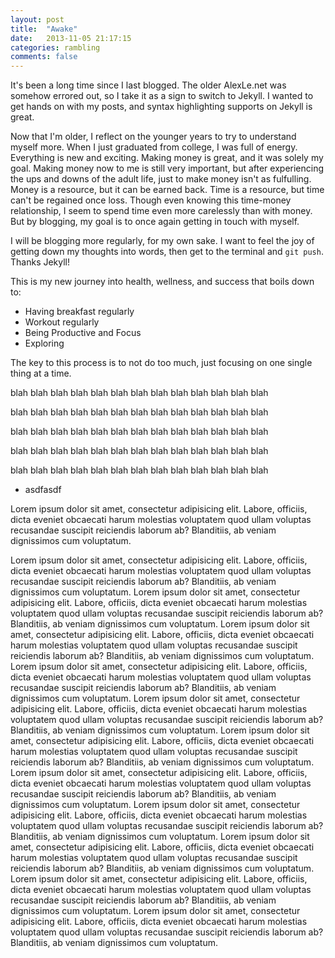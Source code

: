 ```yaml
---
layout: post
title:  "Awake"
date:   2013-11-05 21:17:15
categories: rambling
comments: false
---
```


It's been a long time since I last blogged.  The older AlexLe.net was somehow errored out, so I take it as a sign to switch to Jekyll.  I wanted to get hands on with my posts, and syntax highlighting supports on Jekyll is great. 

Now that I'm older, I reflect on the younger years to try to understand myself more.  When I just graduated from college, I was full of energy.  Everything is new and exciting.  Making money is great, and it was solely my goal.  Making money now to me is still very important, but after experiencing the ups and downs of the adult life, just to make money isn't as fulfulling.  Money is a resource, but it can be earned back.  Time is a resource, but time can't be regained once loss.  Though even knowing this time-money relationship, I seem to spend time even more carelessly than with money.  But by blogging, my goal is to once again getting in touch with myself.

I will be blogging more regularly, for my own sake.  I want to feel the joy of getting down my thoughts into words, then get to the terminal and `git push`.  Thanks Jekyll!

This is my new journey into health, wellness, and success that boils down to:

- Having breakfast regularly
- Workout regularly
- Being Productive and Focus
- Exploring

The key to this process is to not do too much, just focusing on one single thing at a time.

blah
blah
blah
blah
blah
blah
blah
blah
blah
blah
blah
blah
blah

blah
blah
blah
blah
blah
blah
blah
blah
blah
blah
blah
blah
blah

blah
blah
blah
blah
blah
blah
blah
blah
blah
blah
blah
blah
blah

blah
blah
blah
blah
blah
blah
blah
blah
blah
blah
blah
blah
blah

blah
blah
blah
blah
blah
blah
blah
blah
blah
blah
blah
blah
blah

- asdfasdf

Lorem ipsum dolor sit amet, consectetur adipisicing elit. Labore, officiis, dicta eveniet obcaecati harum molestias voluptatem quod ullam voluptas recusandae suscipit reiciendis laborum ab? Blanditiis, ab veniam dignissimos cum voluptatum.

Lorem ipsum dolor sit amet, consectetur adipisicing elit. Labore, officiis, dicta eveniet obcaecati harum molestias voluptatem quod ullam voluptas recusandae suscipit reiciendis laborum ab? Blanditiis, ab veniam dignissimos cum voluptatum.
Lorem ipsum dolor sit amet, consectetur adipisicing elit. Labore, officiis, dicta eveniet obcaecati harum molestias voluptatem quod ullam voluptas recusandae suscipit reiciendis laborum ab? Blanditiis, ab veniam dignissimos cum voluptatum.
Lorem ipsum dolor sit amet, consectetur adipisicing elit. Labore, officiis, dicta eveniet obcaecati harum molestias voluptatem quod ullam voluptas recusandae suscipit reiciendis laborum ab? Blanditiis, ab veniam dignissimos cum voluptatum.
Lorem ipsum dolor sit amet, consectetur adipisicing elit. Labore, officiis, dicta eveniet obcaecati harum molestias voluptatem quod ullam voluptas recusandae suscipit reiciendis laborum ab? Blanditiis, ab veniam dignissimos cum voluptatum.
Lorem ipsum dolor sit amet, consectetur adipisicing elit. Labore, officiis, dicta eveniet obcaecati harum molestias voluptatem quod ullam voluptas recusandae suscipit reiciendis laborum ab? Blanditiis, ab veniam dignissimos cum voluptatum.
Lorem ipsum dolor sit amet, consectetur adipisicing elit. Labore, officiis, dicta eveniet obcaecati harum molestias voluptatem quod ullam voluptas recusandae suscipit reiciendis laborum ab? Blanditiis, ab veniam dignissimos cum voluptatum.
Lorem ipsum dolor sit amet, consectetur adipisicing elit. Labore, officiis, dicta eveniet obcaecati harum molestias voluptatem quod ullam voluptas recusandae suscipit reiciendis laborum ab? Blanditiis, ab veniam dignissimos cum voluptatum.
Lorem ipsum dolor sit amet, consectetur adipisicing elit. Labore, officiis, dicta eveniet obcaecati harum molestias voluptatem quod ullam voluptas recusandae suscipit reiciendis laborum ab? Blanditiis, ab veniam dignissimos cum voluptatum.
Lorem ipsum dolor sit amet, consectetur adipisicing elit. Labore, officiis, dicta eveniet obcaecati harum molestias voluptatem quod ullam voluptas recusandae suscipit reiciendis laborum ab? Blanditiis, ab veniam dignissimos cum voluptatum.
Lorem ipsum dolor sit amet, consectetur adipisicing elit. Labore, officiis, dicta eveniet obcaecati harum molestias voluptatem quod ullam voluptas recusandae suscipit reiciendis laborum ab? Blanditiis, ab veniam dignissimos cum voluptatum.
Lorem ipsum dolor sit amet, consectetur adipisicing elit. Labore, officiis, dicta eveniet obcaecati harum molestias voluptatem quod ullam voluptas recusandae suscipit reiciendis laborum ab? Blanditiis, ab veniam dignissimos cum voluptatum.